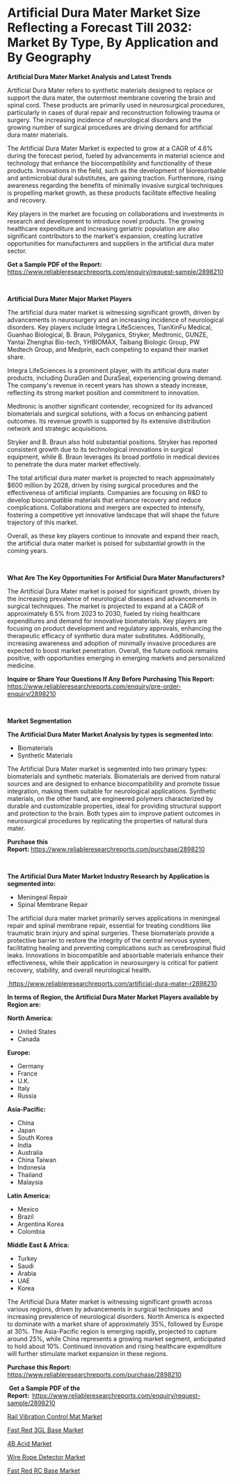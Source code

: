 <p><h1>Artificial Dura Mater Market Size Reflecting a Forecast Till 2032: Market By Type, By Application and By Geography</h1></p><p><strong>Artificial Dura Mater Market Analysis and Latest Trends</strong></p>
<p><p>Artificial Dura Mater refers to synthetic materials designed to replace or support the dura mater, the outermost membrane covering the brain and spinal cord. These products are primarily used in neurosurgical procedures, particularly in cases of dural repair and reconstruction following trauma or surgery. The increasing incidence of neurological disorders and the growing number of surgical procedures are driving demand for artificial dura mater materials.</p><p>The Artificial Dura Mater Market is expected to grow at a CAGR of 4.6% during the forecast period, fueled by advancements in material science and technology that enhance the biocompatibility and functionality of these products. Innovations in the field, such as the development of bioresorbable and antimicrobial dural substitutes, are gaining traction. Furthermore, rising awareness regarding the benefits of minimally invasive surgical techniques is propelling market growth, as these products facilitate effective healing and recovery.</p><p>Key players in the market are focusing on collaborations and investments in research and development to introduce novel products. The growing healthcare expenditure and increasing geriatric population are also significant contributors to the market's expansion, creating lucrative opportunities for manufacturers and suppliers in the artificial dura mater sector.</p></p>
<p><strong>Get a Sample PDF of the Report:&nbsp;</strong> <a href="https://www.reliableresearchreports.com/enquiry/request-sample/2898210?utm_campaign=83&utm_medium=2&utm_source=Github&utm_content=ia&utm_term=15032025&utm_id=artificial-dura-mater">https://www.reliableresearchreports.com/enquiry/request-sample/2898210</a></p>
<p>&nbsp;</p>
<p><strong>Artificial Dura Mater Major Market Players</strong></p>
<p><p>The artificial dura mater market is witnessing significant growth, driven by advancements in neurosurgery and an increasing incidence of neurological disorders. Key players include Integra LifeSciences, TianXinFu Medical, Guanhao Biological, B. Braun, Polyganics, Stryker, Medtronic, GUNZE, Yantai Zhenghai Bio-tech, YHBIOMAX, Taibang Biologic Group, PW Medtech Group, and Medprin, each competing to expand their market share.</p><p>Integra LifeSciences is a prominent player, with its artificial dura mater products, including DuraGen and DuraSeal, experiencing growing demand. The company's revenue in recent years has shown a steady increase, reflecting its strong market position and commitment to innovation. </p><p>Medtronic is another significant contender, recognized for its advanced biomaterials and surgical solutions, with a focus on enhancing patient outcomes. Its revenue growth is supported by its extensive distribution network and strategic acquisitions.</p><p>Stryker and B. Braun also hold substantial positions. Stryker has reported consistent growth due to its technological innovations in surgical equipment, while B. Braun leverages its broad portfolio in medical devices to penetrate the dura mater market effectively.</p><p>The total artificial dura mater market is projected to reach approximately $600 million by 2028, driven by rising surgical procedures and the effectiveness of artificial implants. Companies are focusing on R&D to develop biocompatible materials that enhance recovery and reduce complications. Collaborations and mergers are expected to intensify, fostering a competitive yet innovative landscape that will shape the future trajectory of this market. </p><p>Overall, as these key players continue to innovate and expand their reach, the artificial dura mater market is poised for substantial growth in the coming years.</p></p>
<p>&nbsp;</p>
<p><strong>What Are The Key Opportunities For Artificial Dura Mater Manufacturers?</strong></p>
<p><p>The Artificial Dura Mater market is poised for significant growth, driven by the increasing prevalence of neurological diseases and advancements in surgical techniques. The market is projected to expand at a CAGR of approximately 6.5% from 2023 to 2030, fueled by rising healthcare expenditures and demand for innovative biomaterials. Key players are focusing on product development and regulatory approvals, enhancing the therapeutic efficacy of synthetic dura mater substitutes. Additionally, increasing awareness and adoption of minimally invasive procedures are expected to boost market penetration. Overall, the future outlook remains positive, with opportunities emerging in emerging markets and personalized medicine.</p></p>
<p><strong>Inquire or Share Your Questions If Any Before Purchasing This Report:</strong> <a href="https://www.reliableresearchreports.com/enquiry/pre-order-enquiry/2898210?utm_campaign=83&utm_medium=2&utm_source=Github&utm_content=ia&utm_term=15032025&utm_id=artificial-dura-mater">https://www.reliableresearchreports.com/enquiry/pre-order-enquiry/2898210</a></p>
<p>&nbsp;</p>
<p><strong>Market Segmentation</strong></p>
<p><strong>The Artificial Dura Mater Market Analysis by types is segmented into:</strong></p>
<p><ul><li>Biomaterials</li><li>Synthetic Materials</li></ul></p>
<p><p>The Artificial Dura Mater market is segmented into two primary types: biomaterials and synthetic materials. Biomaterials are derived from natural sources and are designed to enhance biocompatibility and promote tissue integration, making them suitable for neurological applications. Synthetic materials, on the other hand, are engineered polymers characterized by durable and customizable properties, ideal for providing structural support and protection to the brain. Both types aim to improve patient outcomes in neurosurgical procedures by replicating the properties of natural dura mater.</p></p>
<p><strong>Purchase this Report:&nbsp;</strong><a href="https://www.reliableresearchreports.com/purchase/2898210?utm_campaign=83&utm_medium=2&utm_source=Github&utm_content=ia&utm_term=15032025&utm_id=artificial-dura-mater">https://www.reliableresearchreports.com/purchase/2898210</a></p>
<p>&nbsp;</p>
<p><strong>The Artificial Dura Mater Market Industry Research by Application is segmented into:</strong></p>
<p><ul><li>Meningeal Repair</li><li>Spinal Membrane Repair</li></ul></p>
<p><p>The artificial dura mater market primarily serves applications in meningeal repair and spinal membrane repair, essential for treating conditions like traumatic brain injury and spinal surgeries. These biomaterials provide a protective barrier to restore the integrity of the central nervous system, facilitating healing and preventing complications such as cerebrospinal fluid leaks. Innovations in biocompatible and absorbable materials enhance their effectiveness, while their application in neurosurgery is critical for patient recovery, stability, and overall neurological health.</p></p>
<p><a href="https://www.reliableresearchreports.com/artificial-dura-mater-r2898210?utm_campaign=83&utm_medium=2&utm_source=Github&utm_content=ia&utm_term=15032025&utm_id=artificial-dura-mater">&nbsp;https://www.reliableresearchreports.com/artificial-dura-mater-r2898210</a></p>
<p><strong>In terms of Region, the Artificial Dura Mater Market Players available by Region are:</strong></p>
<p>
    <p> <strong> North America: </strong>
        <ul>
            <li>United States</li>
            <li>Canada</li>
        </ul>
        </p> 
    <p> <strong> Europe: </strong>
        <ul>
            <li>Germany</li>
            <li>France</li>
            <li>U.K.</li>
            <li>Italy</li>
            <li>Russia</li>
        </ul>
        </p> 
    <p> <strong> Asia-Pacific: </strong>
        <ul>
            <li>China</li>
            <li>Japan</li>
            <li>South Korea</li>
            <li>India</li>
            <li>Australia</li>
            <li>China Taiwan</li>
            <li>Indonesia</li>
            <li>Thailand</li>
            <li>Malaysia</li>
        </ul>
        </p> 
    <p> <strong> Latin America: </strong>
        <ul>
            <li>Mexico</li>
            <li>Brazil</li>
            <li>Argentina Korea</li>
            <li>Colombia</li>
        </ul>
        </p> 
    <p> <strong> Middle East & Africa: </strong>
        <ul>
            <li>Turkey</li>
            <li>Saudi</li>
            <li>Arabia</li>
            <li>UAE</li>
            <li>Korea</li>
        </ul>
    </p>
    </p>
<p><p>The Artificial Dura Mater market is witnessing significant growth across various regions, driven by advancements in surgical techniques and increasing prevalence of neurological disorders. North America is expected to dominate with a market share of approximately 35%, followed by Europe at 30%. The Asia-Pacific region is emerging rapidly, projected to capture around 25%, while China represents a growing market segment, anticipated to hold about 10%. Continued innovation and rising healthcare expenditure will further stimulate market expansion in these regions.</p></p>
<p><strong>Purchase this Report: </strong><a href="https://www.reliableresearchreports.com/purchase/2898210?utm_campaign=83&utm_medium=2&utm_source=Github&utm_content=ia&utm_term=15032025&utm_id=artificial-dura-mater">https://www.reliableresearchreports.com/purchase/2898210</a></p>
<p>&nbsp;<strong>Get a Sample PDF of the Report:&nbsp;&nbsp;</strong><a href="https://www.reliableresearchreports.com/enquiry/request-sample/2898210?utm_campaign=83&utm_medium=2&utm_source=Github&utm_content=ia&utm_term=15032025&utm_id=artificial-dura-mater">https://www.reliableresearchreports.com/enquiry/request-sample/2898210</a></p>
<p><strong></strong></p>
<p><p><a href="https://github.com/elroddrewspm/Market-Research-Report-List-1/blob/main/rail-vibration-control-mat-market.md?utm_campaign=83&utm_medium=2&utm_source=Github&utm_content=ia&utm_term=15032025&utm_id=artificial-dura-mater">Rail Vibration Control Mat Market</a></p><p><a href="https://github.com/adelanwkadua/Market-Research-Report-List-1/blob/main/fast-red-3gl-base-market.md?utm_campaign=83&utm_medium=2&utm_source=Github&utm_content=ia&utm_term=15032025&utm_id=artificial-dura-mater">Fast Red 3GL Base Market</a></p><p><a href="https://github.com/baheraennika/Market-Research-Report-List-1/blob/main/4b-acid-market.md?utm_campaign=83&utm_medium=2&utm_source=Github&utm_content=ia&utm_term=15032025&utm_id=artificial-dura-mater">4B Acid Market</a></p><p><a href="https://github.com/abidomamen/Market-Research-Report-List-1/blob/main/wire-rope-detector-market.md?utm_campaign=83&utm_medium=2&utm_source=Github&utm_content=ia&utm_term=15032025&utm_id=artificial-dura-mater">Wire Rope Detector Market</a></p><p><a href="https://github.com/mokeleveisel/Market-Research-Report-List-1/blob/main/fast-red-rc-base-market.md?utm_campaign=83&utm_medium=2&utm_source=Github&utm_content=ia&utm_term=15032025&utm_id=artificial-dura-mater">Fast Red RC Base Market</a></p></p>
